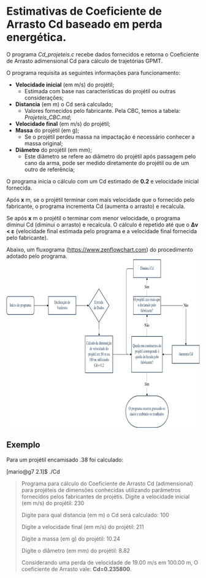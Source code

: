 # Estimativas de Coeficiente de Arrasto Cd baseado em perda energética.

O programa *Cd_projeteis.c* recebe dados fornecidos e retorna o Coeficiente de Arrasto adimensional Cd para cálculo de trajetórias GPMT.

O programa requisita as seguintes informações para funcionamento:
- **Velocidade inicial** (em m/s) do projétil;
  - Estimada com base nas características do projétil ou outras considerações;
- **Distancia** (em m) o Cd será calculado;
  - Valores fornecidos pelo fabricante. Pela CBC, temos a tabela: *Projeteis_CBC.md*;
- **Velocidade final** (em m/s) do projétil;
- **Massa** do projétil (em g);
  - Se o projétil perdeu massa na impactação é necessário conhecer a massa original;
- **Diâmetro** do projétil (em mm);
  - Este diâmetro se refere ao diâmetro do projétil após passagem pelo cano da arma, pode ser medido diretamente do projétil ou de um outro de referência;

O programa inicia o cálculo com um Cd estimado de **0.2** e velocidade inicial fornecida.

Após **x** m, se o projétil terminar com mais velocidade que o fornecido pelo fabricante, o programa incrementa Cd (aumenta o arrasto) e recalcula.

Se após **x** m o projétil o terminar com menor velocidade, o programa diminui Cd (diminui o arrasto) e recalcula.
O cálculo é repetido até que o **Δv < ε** (velocidade final estimada pelo programa e a velocidade final fornecida pelo fabricante).

Abaixo, um fluxograma (https://www.zenflowchart.com) do procedimento adotado pelo programa.
<img src="https://github.com/mv-pereira/Forensic-GPM-Trajectories/blob/main/Coeficiente%20de%20Arrasto/flowchart_Cd.png" alt="1" width="822" height="439">


## Exemplo

Para um projétil encamisado .38 foi calculado:

[mario@g7 2.1]$ ./Cd

>Programa para cálculo do Coeficiente de Arrasto Cd (adimensional) para projéteis de dimensões conhecidas utilizando parâmetros fornecidos pelos fabricantes de projétis.
>Digite a velocidade inicial (em m/s) do projétil:
>230
>
>Digite para qual distancia (em m) o Cd será calculado:
>100
>
>Digite a velocidade final (em m/s) do projétil:
>211
>
>Digite a massa (em g) do projétil:
>10.24
>
>Digite o diâmetro (em mm) do projétil:
>8.82
>
>Considerando uma perda de velocidade de 19.00 m/s em 100.00 m,
>O coeficiente de Arrasto vale: **Cd=0.235800**.

